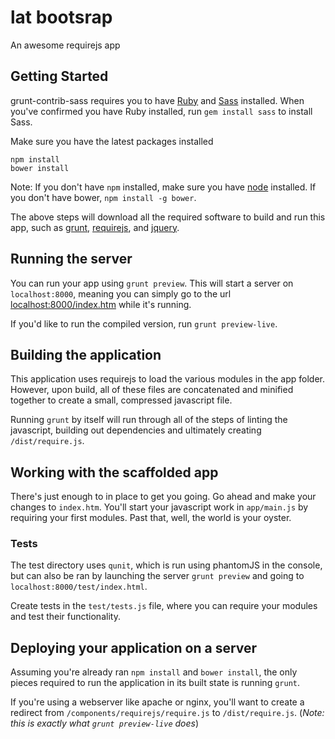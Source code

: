 # lat bootsrap

An awesome requirejs app

## Getting Started


grunt-contrib-sass requires you to have [Ruby](http://www.ruby-lang.org/en/downloads/) and [Sass](http://sass-lang.com/download.html) installed. When you've confirmed you have Ruby installed, run `gem install sass` to install Sass.


Make sure you have the latest packages installed

```
npm install
bower install
```

Note: If you don't have `npm` installed, make sure you have
[node](http://nodejs.com) installed. If you don't have bower,
`npm install -g bower`.

The above steps will download all the required software to
build and run this app, such as [grunt](http://gruntjs.com),
[requirejs](http://requirejs.org), and [jquery](http://jquery.com).

## Running the server

You can run your app using `grunt preview`. This will start a
server on `localhost:8000`, meaning you can simply go to the
url [localhost:8000/index.htm](http://localhost:8000/index.htm)
while it's running.

If you'd like to run the compiled version, run
`grunt preview-live`.

## Building the application

This application uses requirejs to load the various modules in
the app folder. However, upon build, all of these files are
concatenated and minified together to create a small, compressed
javascript file.

Running `grunt` by itself will run through all of the steps of
linting the javascript, building out dependencies and ultimately
creating `/dist/require.js`.

## Working with the scaffolded app

There's just enough to in place to get you going. Go ahead
and make your changes to `index.htm`. You'll start your
javascript work in `app/main.js` by requiring your first
modules. Past that, well, the world is your oyster.

### Tests

The test directory uses `qunit`, which is run using phantomJS
in the console, but can also be ran by launching the server
`grunt preview` and going to `localhost:8000/test/index.html`.

Create tests in the `test/tests.js` file, where you can
require your modules and test their functionality.

## Deploying your application on a server

Assuming you're already ran `npm install` and `bower install`,
the only pieces required to run the application in its built
state is running `grunt`.

If you're using a webserver like apache or nginx, you'll want
to create a redirect from `/components/requirejs/require.js` to
`/dist/require.js`. (*Note: this is exactly what `grunt
preview-live` does*)
